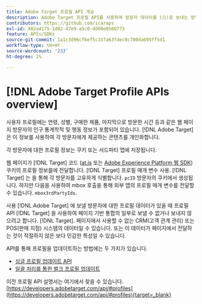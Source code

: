 ```yaml
---
title: Adobe Target 프로필 API 개요
description: Adobe Target 프로필 API를 사용하여 방문자 데이터를 (으)로 보내는 방법 알아보기 [!DNL Target].
contributors: https://github.com/icaraps
exl-id: 482a4175-1d02-47e9-a5c0-dd00e8560773
feature: APIs/SDKs
source-git-commit: 1a1c3d96cf6ef5c337a63fdec8c700da695ff5d1
workflow-type: tm+mt
source-wordcount: '233'
ht-degree: 1%

---
```


# [!DNL Adobe Target Profile APIs overview]

사용자 프로필에는 연령, 성별, 구매한 제품, 마지막으로 방문한 시간 등과 같은 웹 페이지 방문자의 인구 통계학적 및 행동 정보가 포함되어 있습니다. [!DNL Adobe Target] 은 이 정보를 사용하여 각 방문자에게 제공하는 콘텐츠를 개인화합니다.

각 방문자에 대한 프로필 정보는 쿠키 또는 서드파티 앱에 저장됩니다.

웹 페이지가 [!DNL Target] 코드 ([at.js](/help/dev/implement/client-side/atjs/how-atjs-works/overview.md) 또는 [Adobe Experience Platform 웹 SDK](/help/dev/implement/client-side/aep-web-sdk.md)) 쿠키의 프로필 정보를에 전달합니다. [!DNL Target] 프로필 매개 변수 사용. [!DNL Target] 는 을 통해 각 방문자를 고유하게 식별합니다. `pcID` 방문자의 쿠키에서 생성됩니다. 하지만 다음을 사용하여 mbox 호출을 통해 외부 앱의 프로필 매개 변수를 전달할 수 있습니다. `mbox3rdPartyIds`.

사용 [!DNL Adobe Target] 에 보낼 방문자에 대한 프로필 데이터가 있을 때 프로필 API [!DNL Target] 을 사용하여 페이지 기반 통합의 일부로 보낼 수 없거나 보내지 않으려고 합니다. [!DNL Target]. 페이지에서 사용할 수 없는 CRM(고객 관계 관리) 또는 POS(판매 지점) 시스템의 데이터일 수 있습니다. 또는 이 데이터가 페이지에서 전달하는 것이 적절하지 않은 보다 민감한 특성일 수 있습니다.

API를 통해 프로필을 업데이트하는 방법에는 두 가지가 있습니다.

* [싱글 프로필 업데이트 API](/help/dev/administer/profile-api/profile-single-api.md)
* [일괄 처리를 통한 벌크 프로필 업데이트](/help/dev/administer/profile-api/profile-bulk-api.md)

이전 프로필 API 설명서는 여기에서 찾을 수 있습니다. [https://developers.adobetarget.com/api/#profiles](https://developers.adobetarget.com/api/#profiles){target=_blank}
